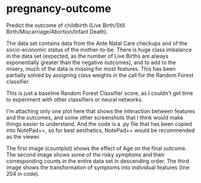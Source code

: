 # pregnancy-outcome 
Predict the outcome of childbirth (Live Birth/Still Birth/Miscarriage/Abortion/Infant Death).

The data set contains data from the Ante Natal Care checkups and of the socio-economic status of the mother-to-be.
There is huge class imbalance in the data set (expected, as the number of Live Births are always exponentially greater than the negative outcomes), and to add to the misery, much of the data is missing for most features.
This has been partially solved by assigning class weights in the call for the Random Forest classifier.

This is just a baseline Random Forest Classifier score, as I couldn't get time to experiment with other classifiers or neural networks.

I'm attaching only one plot here that shows the interaction between features and the outcomes, and some other screenshots that I think would make things easier to understand. And the code is a .py file that has been copied into NotePad++, so for best aesthetics, NotePad++ would be recommended as the viewer.

The first image (countplot) shows the effect of Age on the final outcome.
The second image shows some of the risky symptoms and their corresponding counts in the entire data set in descending order.
The third image shows the transformation of symptoms into individual features (line 204 in code).

